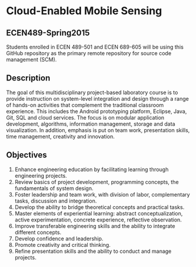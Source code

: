 Cloud-Enabled Mobile Sensing
============================
## ECEN489-Spring2015

Students enrolled in ECEN 489-501 and ECEN 689-605 will be using this GitHub repository as the primary remote repository for source code management (SCM).


## Description

The goal of this multidisciplinary project-based laboratory course is to provide instruction on system-level integration and design through a range of hands-on activities that complement the traditional classroom experience.
This includes the Android prototyping platform, Eclipse, Java, Git, SQL and cloud services.
The focus is on modular application development, algorithms, information management, storage and data visualization.
In addition, emphasis is put on team work, presentation skills, time management, creativity and innovation.


## Objectives

1. Enhance engineering education by facilitating learning through engineering projects.
2. Review basics of project development, programming concepts, the fundamentals of system design.
3. Foster leadership and team work, with division of labor, complementary tasks, discussion and integration.
4. Develop the ability to bridge theoretical concepts and practical tasks.
5. Master elements of experiential learning: abstract conceptualization, active experimentation, concrete experience, reflective observation.
6. Improve transferable engineering skills and the ability to integrate different concepts.
7. Develop confidence and leadership.
8. Promote creativity and critical thinking.
9. Refine presentation skills and the ability to conduct and manage projects.
